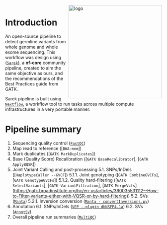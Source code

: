 <img src="assets/BU_ISCIII_logo.png" alt="logo" width="300" align="right"/>

# Introduction
An open-source pipeline to detect germline variants from whole genome and whole exome sequencing.
This workflow was design using ([`Sarek`](https://github.com/nf-core/sarek)), a **nf-core** community pipeline, created to aim the same objective as ours, and the recommendations of the Best Practices guide from GATK.

Sarek pipeline is built using [`Nextflow`](https://www.nextflow.io/), a workflow tool to run tasks across multiple compute infrastructures in a very portable manner.

# Pipeline summary
1. Sequencing quality control ([`FastQC`](https://www.bioinformatics.babraham.ac.uk/projects/fastqc/))
2. Map read to reference ([`BWA-mem`])
3. Mark duplicates ([`GATK MarkDuplicates`])
4. Base (Quality Score) Recalibration ([`GATK BaseRecalibrator`], [`GATK ApplyBQSR`])
5. Joint Variant Calling and post-processing
  5.1. SNPs/InDels ([`HaplotypeCaller --GVCF`])
    5.1.1.  Joint genotyping ([`GATK CombineGVCFs`], [`GATK GenotypeGVCFs`]) 
    5.1.2.  Quality hard-filtering ([`GATK SelectVariants`], [`GATK VariantFiltration`], [`GATK MergeVcfs`] (https://gatk.broadinstitute.org/hc/en-us/articles/360035531112--How-to-Filter-variants-either-with-VQSR-or-by-hard-filtering))
  5.2. SVs ([`Manta`](https://github.com/Illumina/manta/blob/master/docs/userGuide/README.md))
    5.2.1.  Inversion conversion ([`Manta - convertInversions.py`](https://github.com/Illumina/manta/blob/master/docs/userGuide/README.md#inversions))
6. Annotation
  6.1. SNPs/InDels ([`VEP --plugin dbNSFP4.1a`](https://www.ensembl.org/info/docs/tools/vep/index.html))
  6.2. SVs ([`AnnotSV`](https://lbgi.fr/AnnotSV/))
7. Overall pipeline run summaries ([`MultiQC`](https://multiqc.info/))
